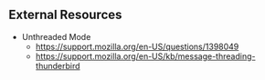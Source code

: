 ## External Resources

* Unthreaded Mode
    * <https://support.mozilla.org/en-US/questions/1398049>
    * <https://support.mozilla.org/en-US/kb/message-threading-thunderbird>